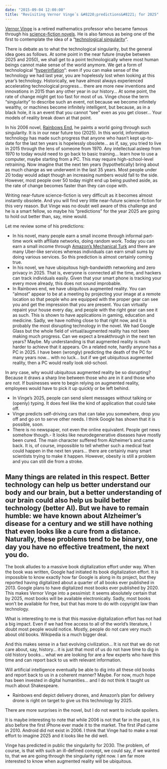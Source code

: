 ```yaml
---
date: "2015-09-04 12:00:00"
title: "Revisiting Vernor Vinge´s &#8220;predictions&#8221; for 2025"
---
```




[Vernor Vinge](https://en.wikipedia.org/wiki/Vernor_Vinge) is a retired mathematics professor who became famous through his [science-fiction novels](https://www.amazon.com/Vernor-Vinge/e/B000APOW0E/). He is also famous as being one of the first to contemplate the idea of a &ldquo;[technological singularity](https://en.wikipedia.org/wiki/Technological_singularity)&ldquo;.

There is debate as to what the technological singularity, but the general idea goes as follows. At some point in the near future (maybe between 2025 and 2050), we shall get to a point technologically where most human beings cannot make sense of the world anymore. We get a form of technological &ldquo;[hyperinflation](https://en.wikipedia.org/wiki/Hyperinflation)&ldquo;: even if you can make sense of the technology we had last year, you are hopelessly lost when looking at this year&rsquo;s technology. Historically, we have almost always experienced accelerating technological progress&hellip; there are more new inventions and innovations in 2015 than any other year in our history&hellip; At some point, the rate of change might get too fast for most of us. Vinge chose the term &ldquo;singularity&rdquo; to describe such an event, not because we become infinitely wealthy, or machines become infinitely intelligent, but because, as in a black hole, it is an event that you cannot &ldquo;see&rdquo; even as you get closer&hellip; Your models of reality break down at that point.

In his 2006 novel, [Rainbows End](https://www.amazon.com/Rainbows-End-Vernor-Vinge-ebook/dp/B004M8SR2O/), he paints a world going through such singularity. It is in our near future too (2025). In this world, information technology has made such progress that anyone who hasn&rsquo;t kept up-to-date for the last ten years is hopelessly obsolete&hellip; as if, say, you tried to live in 2015 through the lens of someone from 1970. Any intellectual asleep from 1970 to today would need to go back to basic training&hellip; learn how to use a computer, maybe starting from a PC. This may require high-school-level retraining. Now imagine that the next ten years (hypothetically) bring about as much change as we underwent in the last 35 years. Most people under 20 today would adapt though an increasing numbers would fall to the side. However, most people over 50 today might end up being pushed aside, as the rate of change becomes faster than they can cope with.

Writing near-future science-fiction is very difficult as it becomes almost instantly obsolete. And you will find very little near-future science-fiction for this very reason. But Vinge was no doubt well aware of this challenge and he is a smart fellow, so maybe his &ldquo;predictions&rdquo; for the year 2025 are going to hold out better than, say, mine would.

Let me review some of his predictions:

- In his novel, many people earn a small income through informal part-time work with affiliate networks, doing random work. Today you can earn a small income through [Amazon&rsquo;s Mechanical Turk](https://www.mturk.com/mturk/welcome) and there are many Uber-like services whereas individuals can earn small sums by doing various services. So this prediction is almost certainly coming true.
- In his novel, we have ubiquitous high-bandwidth networking and zero privacy in 2025. That is, everyone is connected all the time, and hackers can track individuals easily. Given that your smart phone is tracking your every move already, this does not sound improbable.
- In Rainbows end, we have ubiquitous augmented reality. You can &ldquo;almost&rdquo; appear to be at a meeting by projecting your image at a remote location so that people who are equipped with the proper gear can see you and get the impression that you are present. You can virtually repaint your house every day, and people with the right gear can see it as such. This is shown to have applications in gaming, education and medicine. Sadly, we have nothing close to that right now, and it is probably the most disrupting technology in the novel. We had Google Glass but the whole field of virtual/augmented reality has not been making much progress. Can we expect a breakthrough in the next ten years? Maybe. My understanding is that augmented reality is much harder to achieve that it appears. On a related note, hardly anyone has a PC in 2025. I have been (wrongly) predicting the death of the PC for many years now&hellip; with no luck&hellip; but if we get ubiquitous augmented reality, then a PC would really look old-school.

In any case, why would ubiquitous augmented reality be so disrupting? Because it draws a sharp line between those who are in it and those who are not. If businesses were to begin relying on augmented reality, employees would have to pick it up quickly or be left behind.
- In Vinge&rsquo;s 2025, people can send silent messages without talking or (openly) typing. It does feel like the kind of application that could take off.
- Vinge predicts self-driving cars that can take you somewhere, drop you off and go on to serve other needs. I think Google has shown that it is possible, soon.
- There is no newspaper, not even the online equivalent. People get news somehow though.- It looks like neurodegenerative diseases have mostly been cured. The main character suffered from Alzheimer&rsquo;s and came back. It is, of course, impossible to tell whether such a medical feat could happen in the next ten years&hellip; there are certainly many smart scientists trying to make it happen. However, obesity is still a problem and you can still die from a stroke.

Many things are related in this respect. Better technology can help us better understand our body and our brain, but a better understanding of our brain could also help us build better technology (better AI). But we have to remain humble: we have known about Alzheimer&rsquo;s disease for a century and we still have nothing that even looks like a cure from a distance. Naturally, these problems tend to be binary, one day you have no effective treatment, the next you do.
- 
The book alludes to a massive book digitalization effort under way. When the book was written, Google had initiated its book digitalization effort. It is impossible to know exactly how far Google is along in its project, but they reported having digitalized about a quarter of all books ever published in 2013. Google plans to have digitalized most books ever published by 2020. This makes Vernor Vinge into a pessimist: it seems absolutely certain that by 2025, most books will be available electronically. Sadly, most books won&rsquo;t be available for free, but that has more to do with copyright law than technology.

What is interesting to me is that this massive digitalization effort has not had a big impact. Even if we had free access to all of the world&rsquo;s literature, I doubt most people would notice. Mostly, people do not care very much about old books. Wikipedia is a much bigger deal.

And this makes sense in a fast evolving civilization&hellip; It is not that we do not care about, say, history&hellip; it is just that most of us do not have time to dig in old history books&hellip; what we are looking for are a few experts who have this time and can report back to us with relevant information.

Will artificial intelligence eventually be able to dig into all these old books and report back to us in a coherent manner? Maybe. For now, much hope has been invested in digital humanities&hellip; and I do not think it taught us much about Shakespeare.
- Rainbows end depict delivery drones, and Amazon&rsquo;s plan for delivery drone is right on target to give us this technology by 2025.


There are more surprises in the novel, but I do not want to include spoilers.

It is maybe interesting to note that while 2006 is not that far in the past, it is also before the first iPhone ever made it to the market. The first iPad came in 2010. Android did not exist in 2006. I think that Vinge had to make a real effort to imagine 2025 and it looks like he did well.

Vinge has predicted in public the singularity for 2030. The problem, of course, is that with such an ill-defined concept, we could say, if we wanted to, that we are going through the singularity right now. I am far more interested to know when augmented reality will be ubiquitous.

